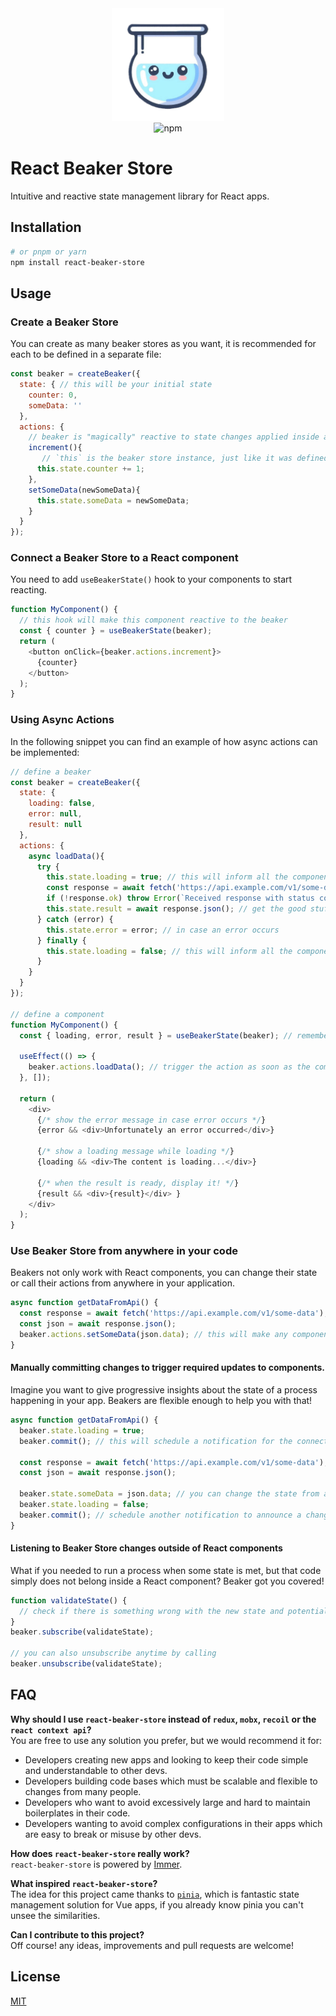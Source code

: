<div style="text-align:center; margin-bottom: 35px;">
  <div>
  <img width="180" alt="React Beaker Store icon" src="https://raw.githubusercontent.com/react-beaker-store/react-beaker-store/refs/heads/main/beaker.png"/>
  </div>

   <div>
    <img alt="npm" src="https://img.shields.io/badge/npm-v0.1.0-blue"/>
   </div>
</div>

# React Beaker Store
Intuitive and reactive state management library for React apps.

## Installation
```bash
# or pnpm or yarn
npm install react-beaker-store
```

## Usage

### Create a Beaker Store
You can create as many beaker stores as you want, it is recommended for each to be defined in a separate file:

```js
const beaker = createBeaker({
  state: { // this will be your initial state
    counter: 0,
    someData: ''
  },
  actions: {    
    // beaker is "magically" reactive to state changes applied inside actions    
    increment(){
       // `this` is the beaker store instance, just like it was defined!
      this.state.counter += 1;
    },
    setSomeData(newSomeData){
      this.state.someData = newSomeData;
    }
  }
});
```

### Connect a Beaker Store to a React component
You need to add `useBeakerState()` hook to your components to start reacting.
```js
function MyComponent() {
  // this hook will make this component reactive to the beaker
  const { counter } = useBeakerState(beaker);
  return (
    <button onClick={beaker.actions.increment}>
      {counter}
    </button>
  );
}
```

### Using Async Actions
In the following snippet you can find an example of how async actions can be implemented:
```js
// define a beaker
const beaker = createBeaker({
  state: {
    loading: false,
    error: null,
    result: null    
  },
  actions: {    
    async loadData(){
      try {
        this.state.loading = true; // this will inform all the components the process is loading
        const response = await fetch('https://api.example.com/v1/some-data');
        if (!response.ok) throw Error(`Received response with status code ${response.status}`)
        this.state.result = await response.json(); // get the good stuff the process has been waiting for!
      } catch (error) {
        this.state.error = error; // in case an error occurs
      } finally {
        this.state.loading = false; // this will inform all the components the process has finished
      }
    }
  }
});

// define a component
function MyComponent() {
  const { loading, error, result } = useBeakerState(beaker); // remember to connect the component to the beaker using the hook!

  useEffect(() => {
    beaker.actions.loadData(); // trigger the action as soon as the component is mounted!
  }, []);

  return (
    <div>
      {/* show the error message in case error occurs */}
      {error && <div>Unfortunately an error occurred</div>}

      {/* show a loading message while loading */}
      {loading && <div>The content is loading...</div>}

      {/* when the result is ready, display it! */}
      {result && <div>{result}</div> } 
    </div>
  );
}

```

### Use Beaker Store from anywhere in your code
Beakers not only work with React components, you can change their state or call their actions from anywhere in your application.
```js
async function getDataFromApi() {
  const response = await fetch('https://api.example.com/v1/some-data');
  const json = await response.json();
  beaker.actions.setSomeData(json.data); // this will make any components connected to store react to data changes!
}
```

#### Manually committing changes to trigger required updates to components.
Imagine you want to give progressive insights about the state of a process happening in your app. Beakers are flexible enough to help you with that!
```js
async function getDataFromApi() {
  beaker.state.loading = true;
  beaker.commit(); // this will schedule a notification for the connected React components

  const response = await fetch('https://api.example.com/v1/some-data');
  const json = await response.json();

  beaker.state.someData = json.data; // you can change the state from anywhere outside of actions if you want, just don't forget to call commit() right after;
  beaker.state.loading = false;
  beaker.commit(); // schedule another notification to announce a change occurred
}
```

#### Listening to Beaker Store changes outside of React components
What if you needed to run a process when some state is met, but that code simply does not belong inside a React component? Beaker got you covered!
```js
function validateState() {
  // check if there is something wrong with the new state and potentially trigger actions or commit changes to fix it!
}
beaker.subscribe(validateState);

// you can also unsubscribe anytime by calling
beaker.unsubscribe(validateState);
```

## FAQ
**Why should I use `react-beaker-store` instead of `redux`, `mobx`, `recoil` or the `react context api`?**\
You are free to use any solution you prefer, but we would recommend it for:
- Developers creating new apps and looking to keep their code simple and understandable to other devs.
- Developers building code bases which must be scalable and flexible to changes from many people.
- Developers who want to avoid excessively large and hard to maintain boilerplates in their code.
- Developers wanting to avoid complex configurations in their apps which are easy to break or misuse by other devs.

**How does `react-beaker-store` really work?**\
`react-beaker-store` is powered by [Immer](https://github.com/immerjs/immer).

**What inspired `react-beaker-store`?**\
The idea for this project came thanks to [`pinia`](https://github.com/vuejs/pinia), which is fantastic state management solution for Vue apps, if you already know pinia you can't unsee the similarities.

**Can I contribute to this project?**\
Off course! any ideas, improvements and pull requests are welcome!

## License
[MIT](http://opensource.org/licenses/MIT)